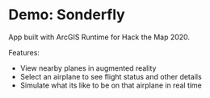# Demo: Sonderfly

App built with ArcGIS Runtime for Hack the Map 2020.

Features:

* View nearby planes in augmented reality
* Select an airplane to see flight status and other details
* Simulate what its like to be on that airplane in real time
